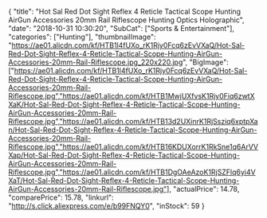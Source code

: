 {
	"title": "Hot Sal Red Dot Sight Reflex 4 Reticle Tactical Scope Hunting AirGun Accessories 20mm Rail Riflescope Hunting Optics Holographic",
	"date": "2018-10-31 10:30:20",
	"SubCat": ["Sports & Entertainment"],
	"categories": ["Hunting"],
	"thumbnailImage": "https://ae01.alicdn.com/kf/HTB1l4fUXo_rK1Rjy0Fcq6zEvVXaQ/Hot-Sal-Red-Dot-Sight-Reflex-4-Reticle-Tactical-Scope-Hunting-AirGun-Accessories-20mm-Rail-Riflescope.jpg_220x220.jpg",
	"BigImage": ["https://ae01.alicdn.com/kf/HTB1l4fUXo_rK1Rjy0Fcq6zEvVXaQ/Hot-Sal-Red-Dot-Sight-Reflex-4-Reticle-Tactical-Scope-Hunting-AirGun-Accessories-20mm-Rail-Riflescope.jpg","https://ae01.alicdn.com/kf/HTB1MwjUXfvsK1Rjy0Fiq6zwtXXaK/Hot-Sal-Red-Dot-Sight-Reflex-4-Reticle-Tactical-Scope-Hunting-AirGun-Accessories-20mm-Rail-Riflescope.jpg","https://ae01.alicdn.com/kf/HTB13d2UXinrK1RjSsziq6xptpXan/Hot-Sal-Red-Dot-Sight-Reflex-4-Reticle-Tactical-Scope-Hunting-AirGun-Accessories-20mm-Rail-Riflescope.jpg","https://ae01.alicdn.com/kf/HTB16KDUXorrK1RkSne1q6ArVVXap/Hot-Sal-Red-Dot-Sight-Reflex-4-Reticle-Tactical-Scope-Hunting-AirGun-Accessories-20mm-Rail-Riflescope.jpg","https://ae01.alicdn.com/kf/HTB1DgOAeAzoK1RjSZFlq6yi4VXaT/Hot-Sal-Red-Dot-Sight-Reflex-4-Reticle-Tactical-Scope-Hunting-AirGun-Accessories-20mm-Rail-Riflescope.jpg"],
	"actualPrice": 14.78,
	"comparePrice": 15.78,
	"linkurl": "http://s.click.aliexpress.com/e/b99FNQY0",
	"inStock": 59
}

